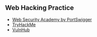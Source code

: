 ## Web Hacking Practice
- [Web Security Academy by PortSwigger](https://portswigger.net/web-security)
- [TryHackMe](https://tryhackme.com/)
- [VulnHub](https://www.vulnhub.com/)
